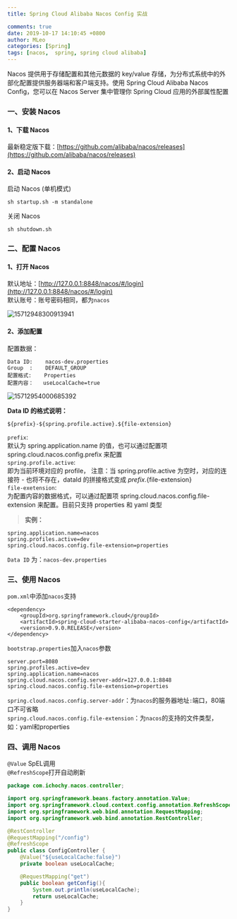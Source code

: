 ```yaml
---
title: Spring Cloud Alibaba Nacos Config 实战

comments: true
date: 2019-10-17 14:10:45 +0800
author: MLeo
categories: [Spring] 
tags: [nacos,  spring, spring cloud alibaba]
---
```


Nacos 提供用于存储配置和其他元数据的 key/value 存储，为分布式系统中的外部化配置提供服务器端和客户端支持。使用 Spring Cloud Alibaba Nacos Config，您可以在 Nacos Server 集中管理你 Spring Cloud 应用的外部属性配置

### 一、安装 Nacos
#### 1、下载 Nacos  
最新稳定版下载：[https://github.com/alibaba/nacos/releases](https://github.com/alibaba/nacos/releases)  
#### 2、启动 Nacos  
启动 Nacos (单机模式)
```
sh startup.sh -m standalone
```
关闭 Nacos
```
sh shutdown.sh
```
### 二、配置 Nacos
#### 1、打开 Nacos  
默认地址：[http://127.0.0.1:8848/nacos/#/login](http://127.0.0.1:8848/nacos/#/login)  
默认账号：账号密码相同，都为`nacos`  

![15712948300913941](https://images.ichochy.com/15712948300913941.png)

#### 2、添加配置  
配置数据：
```
Data ID:    nacos-dev.properties
Group  :    DEFAULT_GROUP
配置格式:    Properties
配置内容：   useLocalCache=true
```

![15712954000685392](https://images.ichochy.com/15712954000685392.png)

**Data ID 的格式说明：**
```
${prefix}-${spring.profile.active}.${file-extension}
```
`prefix`:  
默认为 spring.application.name 的值，也可以通过配置项 spring.cloud.nacos.config.prefix 来配置   
`spring.profile.active`:  
即为当前环境对应的 profile， 注意：当 spring.profile.active 为空时，对应的连接符 - 也将不存在，dataId 的拼接格式变成 ${prefix}.${file-extension}  
`file-exetension`:  
为配置内容的数据格式，可以通过配置项 spring.cloud.nacos.config.file-extension 来配置。目前只支持 properties 和 yaml 类型  

> **实例：**  

```
spring.application.name=nacos
spring.profiles.active=dev
spring.cloud.nacos.config.file-extension=properties
```
`Data ID` 为：`nacos-dev.properties`

### 三、使用 Nacos
`pom.xml`中添加`nacos`支持
```
<dependency>
    <groupId>org.springframework.cloud</groupId>
    <artifactId>spring-cloud-starter-alibaba-nacos-config</artifactId>
    <version>0.9.0.RELEASE</version>
</dependency>
```
`bootstrap.properties`加入`nacos`参数
```
server.port=8080
spring.profiles.active=dev
spring.application.name=nacos
spring.cloud.nacos.config.server-addr=127.0.0.1:8848
spring.cloud.nacos.config.file-extension=properties
```
`spring.cloud.nacos.config.server-addr`：为`nacos`的服务器地址`:`端口，80端口不可省略  
`spring.cloud.nacos.config.file-extension`：为`nacos`的支持的文件类型，如：yaml和properties  

### 四、调用 Nacos
`@Value` SpEL调用  
`@RefreshScope`打开自动刷新  

```java
package com.ichochy.nacos.controller;

import org.springframework.beans.factory.annotation.Value;
import org.springframework.cloud.context.config.annotation.RefreshScope;
import org.springframework.web.bind.annotation.RequestMapping;
import org.springframework.web.bind.annotation.RestController;

@RestController
@RequestMapping("/config")
@RefreshScope
public class ConfigController {
    @Value("${useLocalCache:false}")
    private boolean useLocalCache;

    @RequestMapping("get")
    public boolean getConfig(){
        System.out.println(useLocalCache);
        return useLocalCache;
    }
}
```